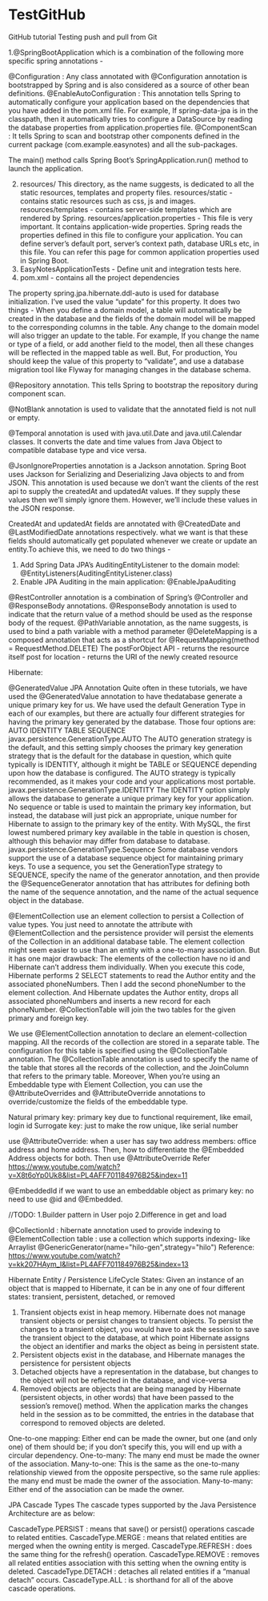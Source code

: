 # TestGitHub

GitHub tutorial
Testing push and pull from Git

1.@SpringBootApplication which is a combination of the following more specific spring annotations -

@Configuration : Any class annotated with @Configuration annotation is bootstrapped by Spring and is also considered as a source of other bean definitions.
@EnableAutoConfiguration : This annotation tells Spring to automatically configure your application based on the dependencies that you have added in the pom.xml file.
For example, If spring-data-jpa is in the classpath, then it automatically tries to configure a DataSource by reading the database properties from application.properties file.
@ComponentScan : It tells Spring to scan and bootstrap other components defined in the current package (com.example.easynotes) and all the sub-packages.

The main() method calls Spring Boot’s SpringApplication.run() method to launch the application.

2. resources/
This directory, as the name suggests, is dedicated to all the static resources, templates and property files.
resources/static - contains static resources such as css, js and images.
resources/templates - contains server-side templates which are rendered by Spring.
resources/application.properties - This file is very important. It contains application-wide properties. Spring reads the properties defined in this file to configure your application. You can define server’s default port, server’s context path, database URLs etc, in this file.
You can refer this page for common application properties used in Spring Boot.
3. EasyNotesApplicationTests - Define unit and integration tests here.
4. pom.xml - contains all the project dependencies

The property spring.jpa.hibernate.ddl-auto is used for database initialization. I’ve used the value “update” for this property.
It does two things -
When you define a domain model, a table will automatically be created in the database and the fields of the domain model will be mapped to the corresponding columns in the table.
Any change to the domain model will also trigger an update to the table. For example, If you change the name or type of a field, or add another field to the model, then all these changes will be reflected in the mapped table as well.
But, For production, You should keep the value of this property to “validate”, and use a database migration tool like Flyway for managing changes in the database schema.

@Repository annotation. This tells Spring to bootstrap the repository during component scan.

@NotBlank annotation is used to validate that the annotated field is not null or empty.

@Temporal annotation is used with java.util.Date and java.util.Calendar classes. It converts the date and time values from Java Object to compatible database type and vice versa.

@JsonIgnoreProperties annotation is a Jackson annotation. Spring Boot uses Jackson for Serializing and Deserializing Java objects to and from JSON.
This annotation is used because we don’t want the clients of the rest api to supply the createdAt and updatedAt values. If they supply these values then we’ll simply ignore them. However, we’ll include these values in the JSON response.

CreatedAt and updatedAt fields are annotated with @CreatedDate and @LastModifiedDate annotations respectively.
what we want is that these fields should automatically get populated whenever we create or update an entity.To achieve this, we need to do two things -
1. Add Spring Data JPA’s AuditingEntityListener to the domain model: @EntityListeners(AuditingEntityListener.class)
2. Enable JPA Auditing in the main application: @EnableJpaAuditing

@RestController annotation is a combination of Spring’s @Controller and @ResponseBody annotations.
@ResponseBody annotation is used to indicate that the return value of a method should be used as the response body of the request.
@PathVariable annotation, as the name suggests, is used to bind a path variable with a method parameter
@DeleteMapping is a composed annotation that acts as a shortcut for @RequestMapping(method = RequestMethod.DELETE)
The postForObject API - returns the resource itself
post for location - returns the URI of the newly created resource
 
Hibernate:

@GeneratedValue JPA Annotation
Quite often in these tutorials, we have used the @GeneratedValue annotation to have thedatabase generate a unique primary key for us. We have used the default Generation Type in each of our examples, but there are actually four different strategies for having the primary key generated by the database. Those four options are:
AUTO IDENTITY TABLE SEQUENCE javax.persistence.GenerationType.AUTO
The AUTO generation strategy is the default, and this setting simply chooses the primary key generation strategy that is the default for the database in question, which quite typically is IDENTITY, although it might be TABLE or SEQUENCE depending upon how the database is configured. The AUTO strategy is typically recommended, as it makes your code and your applications most portable.
javax.persistence.GenerationType.IDENTITY
The IDENTITY option simply allows the database to generate a unique primary key for your application. No sequence or table is used to maintain the primary key information, but instead, the database will just pick an appropriate, unique number for Hibernate to assign to the primary key of the entity. With MySQL, the first lowest numbered primary key available in the table in question is chosen, although this behavior may differ from database to database.
javax.persistence.GenerationType.Sequence
Some database vendors support the use of a database sequence object for maintaining primary keys. To use a sequence, you set the GenerationType strategy to SEQUENCE, specify the name of the generator annotation, and then provide the @SequenceGenerator annotation that has attributes for defining both the name of the sequence annotation, and the name of the actual sequence object in the database.

@ElementCollection
use an element collection to persist a Collection of value types. You just need to annotate the attribute with @ElementCollection and the persistence provider will persist the elements of the Collection in an additional database table.
The element collection might seem easier to use than an entity with a one-to-many association. But it has one major drawback: The elements of the collection have no id and Hibernate can’t address them individually.
When you execute this code, Hibernate performs 2 SELECT statements to read the Author entity and the associated phoneNumbers. Then I add the second phoneNumber to the element collection. And Hibernate updates the Author entity, drops all associated phoneNumbers and inserts a new record for each phoneNumber.
@CollectionTable 
will join the two tables for the given primary and foreign key. 


We use @ElementCollection annotation to declare an element-collection mapping. All the records of the collection are stored in a separate table. The configuration for this table is specified using the @CollectionTable annotation.
The @CollectionTable annotation is used to specify the name of the table that stores all the records of the collection, and the JoinColumn that refers to the primary table.
Moreover, When you’re using an Embeddable type with Element Collection, you can use the @AttributeOverrides and @AttributeOverride annotations to override/customize the fields of the embeddable type.

Natural primary key: primary key due to functional requirement, like email, login id
Surrogate key: just to make the row unique, like serial number

use @AttributeOverride: when a user has say two address members: office address and home address.
Then, how to differentiate the @Embedded Address objects for both. Then use @AttributeOverride
Refer https://www.youtube.com/watch?v=X8t6oYp0Uk8&list=PL4AFF701184976B25&index=11

@EmbeddedId if we want to use an embeddable object as primary key: no need to use @id and @Embedded.


//TODO:
1.Builder pattern in User pojo
2.Difference in get and load

@CollectionId : hibernate annotation
used to provide indexing to @ElementCollection table : use a collection which supports indexing- like Arraylist
@GenericGenerator(name="hilo-gen",strategy="hilo")
Reference: https://www.youtube.com/watch?v=kk207HAym_I&list=PL4AFF701184976B25&index=13

Hibernate Entity / Persistence LifeCycle States:
Given an instance of an object that is mapped to Hibernate, it can be in any one of four different states: transient, persistent, detached, or removed
1. Transient objects exist in heap memory. Hibernate does not manage transient objects or persist changes to transient objects.
To persist the changes to a transient object, you would have to ask the session to save the transient object to the database, at which point Hibernate assigns the object an identifier and marks the object as being in persistent state.
2. Persistent objects exist in the database, and Hibernate manages the persistence for persistent objects
3. Detached objects have a representation in the database, but changes to the object will not be reflected in the database, and vice-versa
4. Removed objects are objects that are being managed by Hibernate (persistent objects, in other words) that have been passed to the session’s remove() method. When the application marks the changes held in the session as to be committed, the entries in the database that correspond to removed objects are deleted.



One-to-one mapping:	Either end can be made the owner, but one (and only one) of them should be; if you don’t specify this, you will end up with a circular dependency.
One-to-many:	The many end must be made the owner of the association.
Many-to-one:	This is the same as the one-to-many relationship viewed from the opposite perspective, so the same rule applies: the many end must be made the owner of the association.
Many-to-many:	Either end of the association can be made the owner.



JPA Cascade Types
The cascade types supported by the Java Persistence Architecture are as below:

CascadeType.PERSIST : means that save() or persist() operations cascade to related entities.
CascadeType.MERGE : means that related entities are merged when the owning entity is merged.
CascadeType.REFRESH : does the same thing for the refresh() operation.
CascadeType.REMOVE : removes all related entities association with this setting when the owning entity is deleted.
CascadeType.DETACH : detaches all related entities if a “manual detach” occurs.
CascadeType.ALL : is shorthand for all of the above cascade operations.